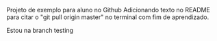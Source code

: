 Projeto de exemplo para aluno no Github
Adicionando texto no README para citar o "git pull origin master" no terminal com fim de aprendizado.

Estou na branch testing
